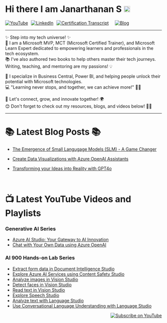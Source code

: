 
# Hi there I am Janarthanan S <img src="https://raw.githubusercontent.com/MartinHeinz/MartinHeinz/master/wave.gif"  width="20" height="20"/>

<div style="display: flex; gap: 10px; flex-wrap: wrap;">
  <a href="https://youtube.com/@startwithjana?si=R8vzBjQhD4krwSkK" target="_blank" rel="noopener noreferrer">
    <img src="https://img.shields.io/badge/YouTube-%23FF0000.svg?style=for-the-badge&logo=YouTube&logoColor=white" alt="YouTube" />
  </a>
  <a href="https://www.linkedin.com/in/janarthananselvaraj/" target="_blank" rel="noopener noreferrer">
    <img src="https://img.shields.io/badge/LinkedIn-%230077B5.svg?style=for-the-badge&logo=LinkedIn&logoColor=white" alt="LinkedIn" />
  </a>
<a href="https://learn.microsoft.com/en-us/users/janarthanans-8585/transcript/vpje2b20ex3q2kz" target="_blank" rel="noopener noreferrer">
    <img src="https://img.shields.io/badge/Certification%20Transcript-%230078D4.svg?style=for-the-badge&logo=microsoft&logoColor=white" alt="Certification Transcript" />
</a>
<br>
   <a href="https://www.c-sharpcorner.com/members/janarthanan-selvaraj/articles" target="_blank" rel="noopener noreferrer">
    <img src="https://img.shields.io/badge/Blog-%23000000.svg?style=for-the-badge&logo=Ghost&logoColor=white" alt="Blog" />
  </a>
 </div>
<hr>
✨ Step into my tech universe! ✨ <br>
🚀 I am a Microsoft MVP, MCT (Microsoft Certified Trainer), and Microsoft Learn Expert dedicated to empowering learners and professionals in the tech ecosystem.
<br>📚 I've also authored two books to help others master their tech journeys. Writing, teaching, and mentoring are my passions! 💡

🌟 I specialize in Business Central, Power BI, and helping people unlock their potential with Microsoft technologies. <br>
💻 "Learning never stops, and together, we can achieve more!" 🚴‍♀️

🌟 Let's connect, grow, and innovate together! 🌍<br>
😊 Don't forget to check out my resources, blogs, and videos below! 🎥📖<br>
<hr>

# 📚 Latest Blog Posts 📚

- [The Emergence of Small Langugage Models (SLM) - A Game Changer](https://www.c-sharpcorner.com/article/the-emergence-of-small-langugage-models-slm-a-game-changer/)
- [Create Data Visualizations with Azure OpenAI Assistants](https://www.c-sharpcorner.com/article/create-data-visualizations-with-azure-openai-assistants/)
- [Transforming your Ideas into Reality with GPT4o](https://www.c-sharpcorner.com/article/transforming-your-ideas-into-reality-with-gpt4o/)

  <br>

# 📺 Latest YouTube Videos and Playlists

### Generative AI Series
- [Azure AI Studio: Your Gateway to AI Innovation](https://www.youtube.com/watch?v=obicJcAQlWg)
- [Chat with Your Own Data using Azure OpenAI](https://www.youtube.com/watch?v=cHWh22r6Dmo)
  
### AI 900 Hands-on Lab Series
- [Extract form data in Document Intelligence Studio](https://www.youtube.com/watch?v=CJid5E90nzA&list=PLA7hcqGIaR8klb49NS-64VCLfDN0ibrzb&index=8)
- [Explore Azure AI Services using Content Safety Studio](https://www.youtube.com/watch?v=46bXHpfYyJI&list=PLA7hcqGIaR8klb49NS-64VCLfDN0ibrzb&index=7)
- [Analyze images in Vision Studio](https://www.youtube.com/watch?v=TSpPM3HDoxQ&list=PLA7hcqGIaR8klb49NS-64VCLfDN0ibrzb&index=3)
- [Detect faces in Vision Studio](https://www.youtube.com/watch?v=eKoJF2otzBM&list=PLA7hcqGIaR8klb49NS-64VCLfDN0ibrzb&index=2)
- [Read text in Vision Studio](https://www.youtube.com/watch?v=pRVwoJFmzbs&list=PLA7hcqGIaR8klb49NS-64VCLfDN0ibrzb&index=4)
- [Explore Speech Studio](https://www.youtube.com/watch?v=vtVeP9qZYHc&list=PLA7hcqGIaR8klb49NS-64VCLfDN0ibrzb&index=1)
- [Analyze text with Language Studio](https://www.youtube.com/watch?v=_Brl2hkMwzg&list=PLA7hcqGIaR8klb49NS-64VCLfDN0ibrzb&index=5)
- [Use Conversational Language Understanding with Language Studio](https://www.youtube.com/watch?v=FJOmWR0HG3s&list=PLA7hcqGIaR8klb49NS-64VCLfDN0ibrzb&index=6)

<div align="right">
  <a href="https://youtube.com/@startwithjana?si=7tXRWEejwq2DGLgf">
    <img src="https://img.shields.io/badge/Subscribe-red?style=for-the-badge&logo=youtube&logoColor=white" alt="Subscribe on YouTube">
  </a>
</div>
